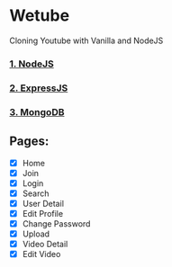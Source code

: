 # Wetube

Cloning Youtube with Vanilla and NodeJS

### [1. NodeJS](https://github.com/parkchoongho/wetube/blob/master/documents/nodeJS.md)

### [2. ExpressJS](https://github.com/parkchoongho/wetube/blob/master/documents/ExpressJS.md)

### [3. MongoDB](https://github.com/parkchoongho/wetube/blob/master/documents/MongoDB.md)





## Pages:

- [x] Home
- [x] Join
- [x] Login
- [x] Search
- [x] User Detail
- [x] Edit Profile
- [x] Change Password
- [x] Upload
- [x] Video Detail
- [x] Edit Video
